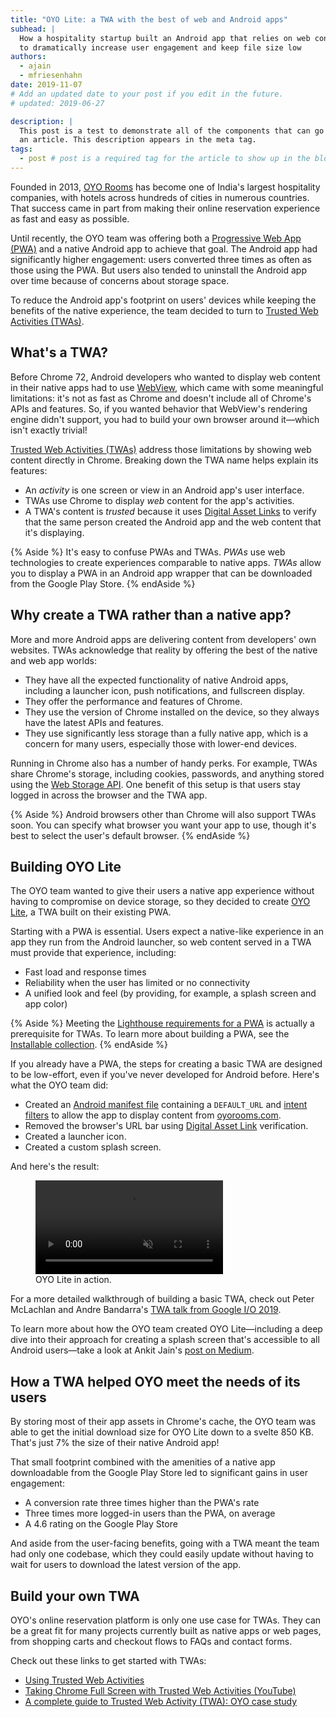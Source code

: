 ```yaml
---
title: "OYO Lite: a TWA with the best of web and Android apps"
subhead: |
  How a hospitality startup built an Android app that relies on web content
  to dramatically increase user engagement and keep file size low
authors:
  - ajain
  - mfriesenhahn
date: 2019-11-07
# Add an updated date to your post if you edit in the future.
# updated: 2019-06-27

description: |
  This post is a test to demonstrate all of the components that can go into
  an article. This description appears in the meta tag.
tags:
  - post # post is a required tag for the article to show up in the blog.
---
```


Founded in 2013, [OYO Rooms](https://www.oyorooms.com/)
has become one of India's largest hospitality companies,
with hotels across hundreds of cities in numerous countries.
That success came in part from making their online reservation experience
as fast and easy as possible.

Until recently, the OYO team was offering both a
[Progressive Web App (PWA)](https://developers.google.com/web/progressive-web-apps)
and a native Android app to achieve that goal.
The Android app had significantly higher engagement:
users converted three times as often as those using the PWA.
But users also tended to uninstall the Android app over time
because of concerns about storage space.

To reduce the Android app's footprint on users' devices
while keeping the benefits of the native experience,
the team decided to turn to
[Trusted Web Activities (TWAs)](https://developers.google.com/web/updates/2019/02/using-twa).

## What's a TWA?
Before Chrome 72, Android developers who wanted to display web content in
their native apps had to use
[WebView](https://developer.android.com/reference/android/webkit/WebView),
which came with some meaningful limitations:
it's not as fast as Chrome and doesn't include all of Chrome's APIs and features.
So, if you wanted behavior that WebView's rendering engine didn't support,
you had to build your own browser around it—which isn't exactly trivial!

[Trusted Web Activities (TWAs)](https://developers.google.com/web/updates/2019/02/using-twa)
address those limitations by showing web content directly in Chrome.
Breaking down the TWA name helps explain its features:
- An _activity_ is one screen or view in an Android app's user interface.
- TWAs use Chrome to display _web_ content for the app's activities.
- A TWA's content is _trusted_ because it uses
  [Digital Asset Links](https://developers.google.com/digital-asset-links/v1/getting-started)
  to verify that the same person created the Android app
  and the web content that it's displaying.

{% Aside %}
It's easy to confuse PWAs and TWAs.
_PWAs_ use web technologies to create experiences comparable to native apps.
_TWAs_ allow you to display a PWA in an Android app wrapper
that can be downloaded from the Google Play Store.
{% endAside %}

## Why create a TWA rather than a native app?

More and more Android apps are delivering content from developers' own websites.
TWAs acknowledge that reality by offering the best
of the native and web app worlds:
- They have all the expected functionality of native Android apps,
  including a launcher icon, push notifications, and fullscreen display.
- They offer the performance and features of Chrome.
- They use the version of Chrome installed on the device,
  so they always have the latest APIs and features.
- They use significantly less storage than a fully native app,
  which is a concern for many users,
  especially those with lower-end devices.

Running in Chrome also has a number of handy perks.
For example, TWAs share Chrome's storage,
including cookies, passwords, and anything stored using the
[Web Storage API](https://developer.mozilla.org/en-US/docs/Web/API/Web_Storage_API).
One benefit of this setup is that users stay logged in
across the browser and the TWA app.

{% Aside %}
Android browsers other than Chrome will also support TWAs soon.
You can specify what browser you want your app to use,
though it's best to select the user's default browser.
{% endAside %}

## Building OYO Lite

The OYO team wanted to give their users a native app experience
without having to compromise on device storage,
so they decided to create
[OYO Lite](https://play.google.com/store/apps/details?id=com.oyo.consumerlite),
a TWA built on their existing PWA.

Starting with a PWA is essential.
Users expect a native-like experience in an app they run from the Android launcher,
so web content served in a TWA must provide that experience, including:
- Fast load and response times
- Reliability when the user has limited or no connectivity
- A unified look and feel (by providing, for example, a splash screen and app color)

{% Aside %}
Meeting the [Lighthouse requirements for a PWA](/lighthouse-pwa)
is actually a prerequisite for TWAs.
To learn more about building a PWA,
see the [Installable collection](/installable).
{% endAside %}

If you already have a PWA,
the steps for creating a basic TWA are designed to be low-effort,
even if you've never developed for Android before.
Here's what the OYO team did:
* Created an
   [Android manifest file](https://developer.android.com/guide/topics/manifest/manifest-intro)
   containing a `DEFAULT_URL` and
   [intent filters](https://developer.android.com/guide/components/intents-filters)
   to allow the app to display content from [oyorooms.com](https://oyorooms.com).
* Removed the browser's URL bar using
   [Digital Asset Link](https://developers.google.com/digital-asset-links/v1/getting-started)
   verification.
* Created a launcher icon.
* Created a custom splash screen.

And here's the result:
<figure class="w-figure w-figure--center">
  <video controls autoplay loop muted class="w-screenshot">
    <source src="https://storage.googleapis.com/web-dev-assets/oyo-case-study/oyo-lite-orig.webm" type="video/webm; codecs=vp8">
    <source src="https://storage.googleapis.com/web-dev-assets/oyo-case-study/oyo-lite-orig.mp4" type="video/mp4; codecs=h264">
  </video>
 <figcaption class="w-figcaption">
    OYO Lite in action.
  </figcaption>
</figure>

For a more detailed walkthrough of building a basic TWA,
check out Peter McLachlan and Andre Bandarra's
[TWA talk from Google I/O 2019](https://youtu.be/6lHBw3F4cWs).

To learn more about how the OYO team created OYO Lite—including
a deep dive into their approach for creating a splash screen
that's accessible to all Android users—take a look at Ankit Jain's
[post on Medium](https://medium.com/@ankitjainaj/3dd327d7afc5).

## How a TWA helped OYO meet the needs of its users

By storing most of their app assets in Chrome's cache,
the OYO team was able to get the initial download size
for OYO Lite down to a svelte 850&nbsp;KB.
That's just 7% the size of their native Android app!

That small footprint combined with the amenities of a native app
downloadable from the Google Play Store led to significant gains
in user engagement:
- A conversion rate three times higher than the PWA's rate
- Three times more logged-in users than the PWA, on average
- A 4.6&nbsp;rating on the Google Play Store

And aside from the user-facing benefits,
going with a TWA meant the team had only one codebase,
which they could easily update without having to wait
for users to download the latest version of the app.

## Build your own TWA
OYO's online reservation platform is only one use case for TWAs.
They can be a great fit for many projects currently built as native apps or web pages,
from shopping carts and checkout flows to FAQs and contact forms.

Check out these links to get started with TWAs:
- [Using Trusted Web Activities](https://developers.google.com/web/updates/2019/02/using-twa)
- [Taking Chrome Full Screen with Trusted Web Activities (YouTube)](https://youtu.be/6lHBw3F4cWs)
- [A complete guide to Trusted Web Activity (TWA): OYO case study](https://medium.com/@ankitjainaj/3dd327d7afc5)
